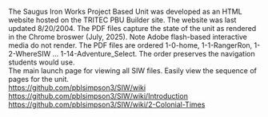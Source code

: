 The Saugus Iron Works Project Based Unit was developed as an HTML website hosted on the TRITEC PBU Builder site. The website was last updated 8/20/2004. The PDF files capture the state of the unit as rendered in the Chrome broswer (July, 2025). Note Adobe flash-based interactive media do not render. The PDF files are ordered 1-0-home, 1-1-RangerRon, 1-2-WhereSIW ... 1-14-Adventure_Select. The order preserves the navigation students would use.  
The main launch page for viewing all SIW files. Easily view the sequence of pages for the unit.    
https://github.com/pblsimpson3/SIW/wiki  
https://github.com/pblsimpson3/SIW/wiki/Introduction  
https://github.com/pblsimpson3/SIW/wiki/2-Colonial-Times
